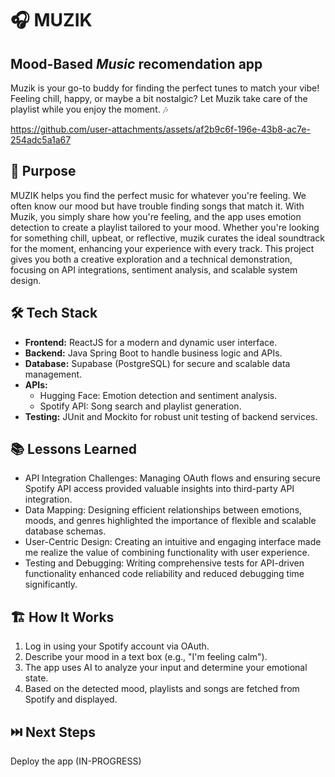 # 🎧 MUZIK 
## Mood-Based *Music* recomendation app
Muzik is your go-to buddy for finding the perfect tunes to match your vibe! Feeling chill, happy, or maybe a bit nostalgic? Let Muzik take care of the playlist while you enjoy the moment. 🎶

https://github.com/user-attachments/assets/af2b9c6f-196e-43b8-ac7e-254adc5a1a67

## 🚀 Purpose
MUZIK helps you find the perfect music for whatever you're feeling. We often know our mood but have trouble finding songs that match it. With Muzik, you simply share how you're feeling, and the app uses emotion detection to create a playlist tailored to your mood. Whether you're looking for something chill, upbeat, or reflective, muzik curates the ideal soundtrack for the moment, enhancing your experience with every track.
This project gives you both a creative exploration and a technical demonstration, focusing on API integrations, sentiment analysis, and scalable system design.


## 🛠️ Tech Stack
- **Frontend:** ReactJS for a modern and dynamic user interface.
- **Backend:** Java Spring Boot to handle business logic and APIs.
- **Database:** Supabase (PostgreSQL) for secure and scalable data management.
- **APIs:**
   * Hugging Face: Emotion detection and sentiment analysis.
   * Spotify API: Song search and playlist generation.
- **Testing:** JUnit and Mockito for robust unit testing of backend services.

## 📚 Lessons Learned

- API Integration Challenges: Managing OAuth flows and ensuring secure Spotify API access provided valuable insights into third-party API integration.
- Data Mapping: Designing efficient relationships between emotions, moods, and genres highlighted the importance of flexible and scalable database schemas.
- User-Centric Design: Creating an intuitive and engaging interface made me realize the value of combining functionality with user experience.
- Testing and Debugging: Writing comprehensive tests for API-driven functionality enhanced code reliability and reduced debugging time significantly.

## 🏗️ How It Works
1. Log in using your Spotify account via OAuth.
2. Describe your mood in a text box (e.g., "I'm feeling calm").
3. The app uses AI to analyze your input and determine your emotional state.
4. Based on the detected mood, playlists and songs are fetched from Spotify and displayed.

## ⏭️ Next Steps

Deploy the app (IN-PROGRESS)



